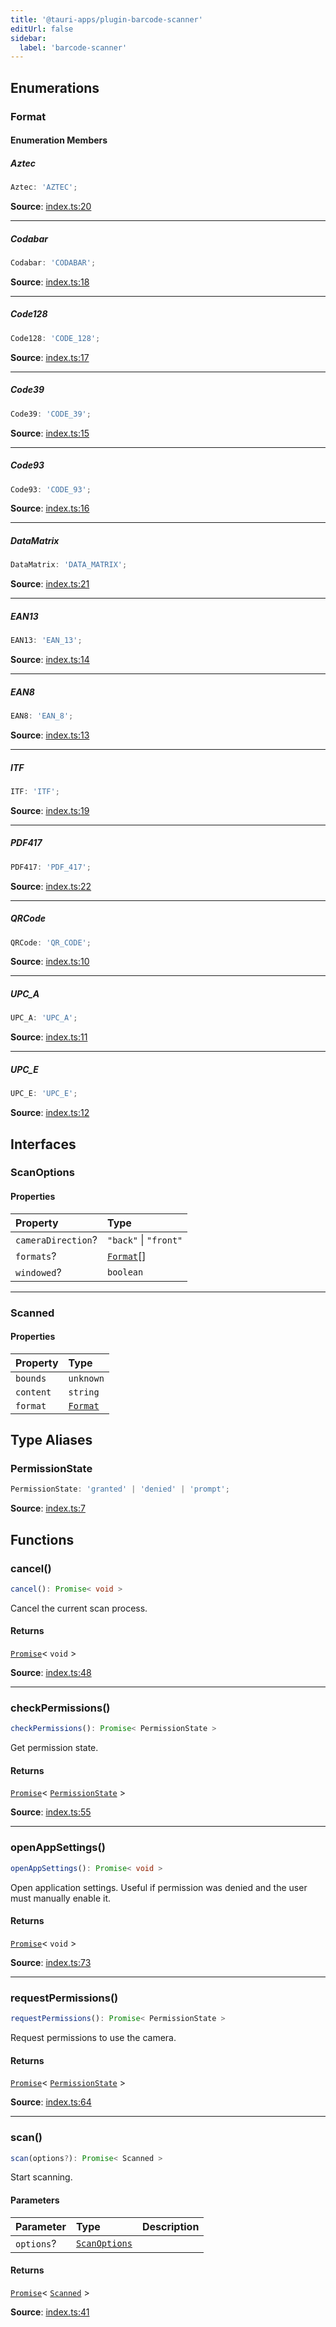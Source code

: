 ```yaml
---
title: '@tauri-apps/plugin-barcode-scanner'
editUrl: false
sidebar:
  label: 'barcode-scanner'
---
```


## Enumerations

### Format

#### Enumeration Members

##### Aztec

```ts
Aztec: 'AZTEC';
```

**Source**: [index.ts:20](https://github.com/tauri-apps/plugins-workspace/blob/v2/plugins/barcode-scanner/guest-js/index.ts#L20)

---

##### Codabar

```ts
Codabar: 'CODABAR';
```

**Source**: [index.ts:18](https://github.com/tauri-apps/plugins-workspace/blob/v2/plugins/barcode-scanner/guest-js/index.ts#L18)

---

##### Code128

```ts
Code128: 'CODE_128';
```

**Source**: [index.ts:17](https://github.com/tauri-apps/plugins-workspace/blob/v2/plugins/barcode-scanner/guest-js/index.ts#L17)

---

##### Code39

```ts
Code39: 'CODE_39';
```

**Source**: [index.ts:15](https://github.com/tauri-apps/plugins-workspace/blob/v2/plugins/barcode-scanner/guest-js/index.ts#L15)

---

##### Code93

```ts
Code93: 'CODE_93';
```

**Source**: [index.ts:16](https://github.com/tauri-apps/plugins-workspace/blob/v2/plugins/barcode-scanner/guest-js/index.ts#L16)

---

##### DataMatrix

```ts
DataMatrix: 'DATA_MATRIX';
```

**Source**: [index.ts:21](https://github.com/tauri-apps/plugins-workspace/blob/v2/plugins/barcode-scanner/guest-js/index.ts#L21)

---

##### EAN13

```ts
EAN13: 'EAN_13';
```

**Source**: [index.ts:14](https://github.com/tauri-apps/plugins-workspace/blob/v2/plugins/barcode-scanner/guest-js/index.ts#L14)

---

##### EAN8

```ts
EAN8: 'EAN_8';
```

**Source**: [index.ts:13](https://github.com/tauri-apps/plugins-workspace/blob/v2/plugins/barcode-scanner/guest-js/index.ts#L13)

---

##### ITF

```ts
ITF: 'ITF';
```

**Source**: [index.ts:19](https://github.com/tauri-apps/plugins-workspace/blob/v2/plugins/barcode-scanner/guest-js/index.ts#L19)

---

##### PDF417

```ts
PDF417: 'PDF_417';
```

**Source**: [index.ts:22](https://github.com/tauri-apps/plugins-workspace/blob/v2/plugins/barcode-scanner/guest-js/index.ts#L22)

---

##### QRCode

```ts
QRCode: 'QR_CODE';
```

**Source**: [index.ts:10](https://github.com/tauri-apps/plugins-workspace/blob/v2/plugins/barcode-scanner/guest-js/index.ts#L10)

---

##### UPC_A

```ts
UPC_A: 'UPC_A';
```

**Source**: [index.ts:11](https://github.com/tauri-apps/plugins-workspace/blob/v2/plugins/barcode-scanner/guest-js/index.ts#L11)

---

##### UPC_E

```ts
UPC_E: 'UPC_E';
```

**Source**: [index.ts:12](https://github.com/tauri-apps/plugins-workspace/blob/v2/plugins/barcode-scanner/guest-js/index.ts#L12)

## Interfaces

### ScanOptions

#### Properties

| Property                                                               | Type                                                         |
| :--------------------------------------------------------------------- | :----------------------------------------------------------- |
| <a id="cameradirection" name="cameradirection"></a> `cameraDirection`? | `"back"` \| `"front"`                                        |
| <a id="formats" name="formats"></a> `formats`?                         | [`Format`](/references/javascript/barcode-scanner/#format)[] |
| <a id="windowed" name="windowed"></a> `windowed`?                      | `boolean`                                                    |

---

### Scanned

#### Properties

| Property                                      | Type                                                       |
| :-------------------------------------------- | :--------------------------------------------------------- |
| <a id="bounds" name="bounds"></a> `bounds`    | `unknown`                                                  |
| <a id="content" name="content"></a> `content` | `string`                                                   |
| <a id="format" name="format"></a> `format`    | [`Format`](/references/javascript/barcode-scanner/#format) |

## Type Aliases

### PermissionState

```ts
PermissionState: 'granted' | 'denied' | 'prompt';
```

**Source**: [index.ts:7](https://github.com/tauri-apps/plugins-workspace/blob/v2/plugins/barcode-scanner/guest-js/index.ts#L7)

## Functions

### cancel()

```ts
cancel(): Promise< void >
```

Cancel the current scan process.

#### Returns

[`Promise`](https://developer.mozilla.org/docs/Web/JavaScript/Reference/Global_Objects/Promise)\< `void` \>

**Source**: [index.ts:48](https://github.com/tauri-apps/plugins-workspace/blob/v2/plugins/barcode-scanner/guest-js/index.ts#L48)

---

### checkPermissions()

```ts
checkPermissions(): Promise< PermissionState >
```

Get permission state.

#### Returns

[`Promise`](https://developer.mozilla.org/docs/Web/JavaScript/Reference/Global_Objects/Promise)\< [`PermissionState`](/references/javascript/barcode-scanner/#permissionstate) \>

**Source**: [index.ts:55](https://github.com/tauri-apps/plugins-workspace/blob/v2/plugins/barcode-scanner/guest-js/index.ts#L55)

---

### openAppSettings()

```ts
openAppSettings(): Promise< void >
```

Open application settings. Useful if permission was denied and the user must manually enable it.

#### Returns

[`Promise`](https://developer.mozilla.org/docs/Web/JavaScript/Reference/Global_Objects/Promise)\< `void` \>

**Source**: [index.ts:73](https://github.com/tauri-apps/plugins-workspace/blob/v2/plugins/barcode-scanner/guest-js/index.ts#L73)

---

### requestPermissions()

```ts
requestPermissions(): Promise< PermissionState >
```

Request permissions to use the camera.

#### Returns

[`Promise`](https://developer.mozilla.org/docs/Web/JavaScript/Reference/Global_Objects/Promise)\< [`PermissionState`](/references/javascript/barcode-scanner/#permissionstate) \>

**Source**: [index.ts:64](https://github.com/tauri-apps/plugins-workspace/blob/v2/plugins/barcode-scanner/guest-js/index.ts#L64)

---

### scan()

```ts
scan(options?): Promise< Scanned >
```

Start scanning.

#### Parameters

| Parameter  | Type                                                                 | Description |
| :--------- | :------------------------------------------------------------------- | :---------- |
| `options`? | [`ScanOptions`](/references/javascript/barcode-scanner/#scanoptions) |             |

#### Returns

[`Promise`](https://developer.mozilla.org/docs/Web/JavaScript/Reference/Global_Objects/Promise)\< [`Scanned`](/references/javascript/barcode-scanner/#scanned) \>

**Source**: [index.ts:41](https://github.com/tauri-apps/plugins-workspace/blob/v2/plugins/barcode-scanner/guest-js/index.ts#L41)
